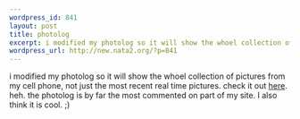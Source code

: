 ```yaml
--- 
wordpress_id: 841
layout: post
title: photolog
excerpt: i modified my photolog so it will show the whoel collection of pictures from my cell phone, not just the most recent real time pictures. check it out here. heh. the photolog is by far the most commented on part of my site. I also think it is cool. ;)
wordpress_url: http://new.nata2.org/?p=841
---
```

i modified my photolog so it will show the whoel collection of pictures from my cell phone, not just the most recent real time pictures. check it out <a href="photolog.php?expand=1">here</a>. heh. the photolog is by far the most commented on part of my site. I also think it is cool. ;)

